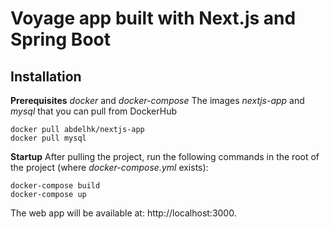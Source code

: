 # Voyage app built with Next.js and Spring Boot

## Installation

**Prerequisites**
*docker* and *docker-compose*
The images *nextjs-app* and *mysql* that you can pull from DockerHub

    docker pull abdelhk/nextjs-app
    docker pull mysql

**Startup**
After pulling the project, run the following commands in the root of the project (where *docker-compose.yml* exists):

    docker-compose build
    docker-compose up

The web app will be available at:
http://localhost:3000.

